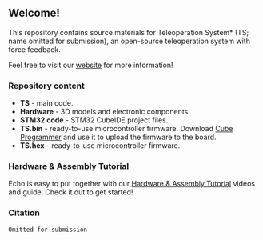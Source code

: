 ## Welcome!
This repository contains source materials for Teleoperation System* (TS; name omitted for submission), an open-source teleoperation system with force feedback.

Feel free to visit our [website](https://eterwait.github.io/Echo/) for more information!

### Repository content

- **TS** - main code.
- **Hardware** - 3D models and electronic components.
- **STM32 code** - STM32 CubeIDE project files.
- **TS.bin** - ready-to-use microcontroller firmware. Download [Cube Programmer](https://www.st.com/en/development-tools/stm32cubeprog.html) and use it to upload the firmware to the board.
- **TS.hex** - ready-to-use microcontroller firmware.

### Hardware & Assembly Tutorial

Echo is easy to put together with our [Hardware & Assembly Tutorial](https://eterwait.github.io/Echo/Hardware) videos and guide. Check it out to get started!

### Citation

```
Omitted for submission
```